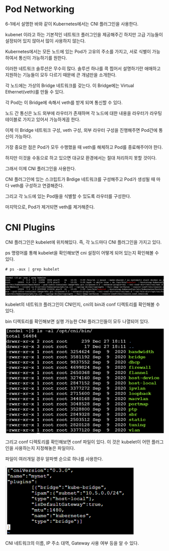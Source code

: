 # Pod Networking

6-1에서 설명한 바와 같이 Kubernetes에서는 CNI 플러그인을 사용한다.

kubenet 이라고 하는 기본적인 네트워크 플러그인을 제공해주긴 하지만 고급 기능들이 설정되어 있지 않아서 많이 사용하지 않는다.

Kubernetes에서는 모든 노드에 있는 Pod가 고유의 주소를 가지고, 서로 식별이 가능하여서 통신이 가능하기를 원한다.

이러한 네트워크 솔루션은 무수히 많다. 솔루션 하나를 콕 찝어서 설명하기란 애매하고 지원하는 기능들이 모두 다르기 때문에 큰 개념만을 소개한다.

각 노드에는 가상의 Bridge 네트워크를 갖는다. 이 Bridge에는 Virtual Ethernet(veth)를 만들 수 있다. 

각 Pod는 이 Bridge에 속해서 veth를 받게 되며 통신할 수 있다. 

노드 간 통신은 노드 외부에 라우터가 존재하며 각 노드에 대한 내용을 라우터가 라우팅 테이블로 가지고 있어서 가능하게끔 한다.

이제 이 Bridge 네트워크 구성, veth 구성, 외부 라우터 구성을 진행해주면 Pod간에 통신이 가능하다.

가장 중요한 점은 Pod가 모두 수행했을 때 veth를 해체하고 Pod를 종료해주어야 한다.

하지만 이것을 수동으로 하고 있으면 대규모 환경에서는 절대 처리하지 못할 것이다.

그래서 이제 CNI 플러그인을 사용한다.

CNI 플러그인에 있는 스크립트가 Brdige 네트워크를 구성해주고 Pod가 생성될 때 마다 veth를 구성하고 연결해준다.

그리고 각 노드에 있는 Pod들을 식별할 수 있도록 라우터를 구성한다.

마지막으로, Pod가 제거되면 veth를 제거해준다.

# CNI Plugins

CNI 플러그인은 kubelet에 위치해있다. 즉, 각 노드마다 CNI 플러그인을 가지고 있다.

ps 명령어를 통해 kubelet을 확인해보면 cni 설정이 어떻게 되어 있는지 확인해볼 수 있다.

```
# ps -aux | grep kubelet
```

![image1](https://github.com/kjo26619/Certificated-Kubernetes-Administrator/blob/main/Chapter6/Image/cni1.PNG)

kubelet의 네트워크 플러그인이 CNI인지, cni의 bin과 conf 디렉토리를 확인해볼 수 있다.

bin 디렉토리를 확인해보면 실행 가능한 CNI 플러그인들이 모두 나열되어 있다. 

![image2](https://github.com/kjo26619/Certificated-Kubernetes-Administrator/blob/main/Chapter6/Image/cni2.PNG)

그리고 conf 디렉토리를 확인해보면 conf 파일이 있다. 이 것은 kubelet이 어떤 플러그인을 사용하는지 지정해놓은 파일이다.

파일이 여러개일 경우 알파벳 순으로 하나를 사용한다.

![image3](https://github.com/kjo26619/Certificated-Kubernetes-Administrator/blob/main/Chapter6/Image/cni3.PNG)

CNI 네트워크의 이름, IP 주소 대역, Gateway 사용 여부 등을 알 수 있다.
